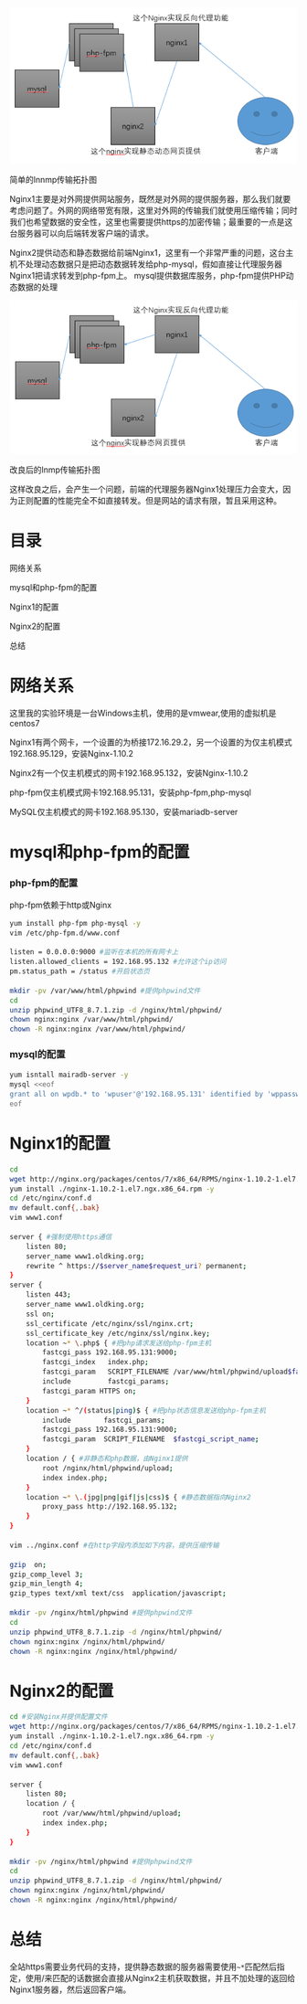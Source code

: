 ![](lnmp1.png)

简单的lnnmp传输拓扑图

Nginx1主要是对外网提供网站服务，既然是对外网的提供服务器，那么我们就要考虑问题了。外网的网络带宽有限，这里对外网的传输我们就使用压缩传输；同时我们也希望数据的安全性，这里也需要提供https的加密传输；最重要的一点是这台服务器可以向后端转发客户端的请求。

Nginx2提供动态和静态数据给前端Nginx1，这里有一个非常严重的问题，这台主机不处理动态数据只是把动态数据转发给php-mysql，假如直接让代理服务器Nginx1把请求转发到php-fpm上。
mysql提供数据库服务，php-fpm提供PHP动态数据的处理

![](lnmp2.png)

改良后的lnmp传输拓扑图

这样改良之后，会产生一个问题，前端的代理服务器Nginx1处理压力会变大，因为正则配置的性能完全不如直接转发。但是网站的请求有限，暂且采用这种。

# 目录

网络关系

mysql和php-fpm的配置

Nginx1的配置

Nginx2的配置

总结


# 网络关系

这里我的实验环境是一台Windows主机，使用的是vmwear,使用的虚拟机是centos7

Nginx1有两个网卡，一个设置的为桥接172.16.29.2，另一个设置的为仅主机模式192.168.95.129，安装Nginx-1.10.2

Nginx2有一个仅主机模式的网卡192.168.95.132，安装Nginx-1.10.2

php-fpm仅主机模式网卡192.168.95.131，安装php-fpm,php-mysql

MySQL仅主机模式的网卡192.168.95.130，安装mariadb-server

# mysql和php-fpm的配置

### php-fpm的配置

php-fpm依赖于http或Nginx

```bash
yum install php-fpm php-mysql -y
vim /etc/php-fpm.d/www.conf

listen = 0.0.0.0:9000 #监听在本机的所有网卡上
listen.allowed_clients = 192.168.95.132 #允许这个ip访问
pm.status_path = /status #开启状态页

mkdir -pv /var/www/html/phpwind #提供phpwind文件
cd
unzip phpwind_UTF8_8.7.1.zip -d /nginx/html/phpwind/
chown nginx:nginx /var/www/html/phpwind/
chown -R nginx:nginx /var/www/html/phpwind/
```

### mysql的配置

```bash
yum isntall mairadb-server -y
mysql <<eof
grant all on wpdb.* to 'wpuser'@'192.168.95.131' identified by 'wppasswd';
eof
```

# Nginx1的配置

```bash
cd
wget http://nginx.org/packages/centos/7/x86_64/RPMS/nginx-1.10.2-1.el7.ngx.x86_64.rpm
yum install ./nginx-1.10.2-1.el7.ngx.x86_64.rpm -y
cd /etc/nginx/conf.d
mv default.conf{,.bak}
vim www1.conf

server { #强制使用https通信
    listen 80;
    server_name www1.oldking.org;
    rewrite ^ https://$server_name$request_uri? permanent;
}
server {
    listen 443;
    server_name www1.oldking.org;
    ssl on;
    ssl_certificate /etc/nginx/ssl/nginx.crt;
    ssl_certificate_key /etc/nginx/ssl/nginx.key;
    location ~* \.php$ { #把php请求发送给php-fpm主机
        fastcgi_pass 192.168.95.131:9000;
        fastcgi_index   index.php;
        fastcgi_param   SCRIPT_FILENAME /var/www/html/phpwind/upload$fastcgi_script_name;
        include         fastcgi_params;
        fastcgi_param HTTPS on;
    }   
    location ~* ^/(status|ping)$ { #把php状态信息发送给php-fpm主机
        include        fastcgi_params;
        fastcgi_pass 192.168.95.131:9000;
        fastcgi_param  SCRIPT_FILENAME  $fastcgi_script_name;
    }   
    location / { #非静态和php数据，由Nginx1提供
        root /nginx/html/phpwind/upload;
        index index.php;
    }
    location ~* \.(jpg|png|gif|js|css)$ { #静态数据指向Nginx2
        proxy_pass http://192.168.95.132;
    }
}

vim ../nginx.conf #在http字段内添加如下内容，提供压缩传输

gzip  on;
gzip_comp_level 3;
gzip_min_length 4;
gzip_types text/xml text/css  application/javascript;

mkdir -pv /nginx/html/phpwind #提供phpwind文件
cd
unzip phpwind_UTF8_8.7.1.zip -d /nginx/html/phpwind/
chown nginx:nginx /nginx/html/phpwind/
chown -R nginx:nginx /nginx/html/phpwind/
```

# Nginx2的配置

```bash
cd #安装Nginx并提供配置文件
wget http://nginx.org/packages/centos/7/x86_64/RPMS/nginx-1.10.2-1.el7.ngx.x86_64.rpm
yum install ./nginx-1.10.2-1.el7.ngx.x86_64.rpm -y
cd /etc/nginx/conf.d
mv default.conf{,.bak}
vim www1.conf

server {
    listen 80;
    location / {
        root /var/www/html/phpwind/upload;
        index index.php;
    }   
}

mkdir -pv /nginx/html/phpwind #提供phpwind文件
cd
unzip phpwind_UTF8_8.7.1.zip -d /nginx/html/phpwind/
chown nginx:nginx /nginx/html/phpwind/
chown -R nginx:nginx /nginx/html/phpwind/
```

# 总结

全站https需要业务代码的支持，提供静态数据的服务器需要使用`~*`匹配然后指定，使用/来匹配的话数据会直接从Nginx2主机获取数据，并且不加处理的返回给Nginx1服务器，然后返回客户端。
